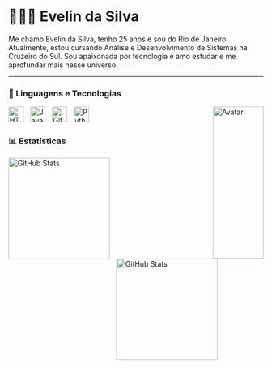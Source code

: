 # 👩🏻‍💻 Evelin da Silva


Me chamo Evelin da Silva, tenho 25 anos e sou do Rio de Janeiro. Atualmente, estou cursando Análise e Desenvolvimento de Sistemas na Cruzeiro do Sul. Sou apaixonada por tecnologia e amo estudar e me aprofundar mais nesse universo.
<p align="left">
  
</p>

---

### 🤖 Linguagens e Tecnologias

<img 
    align="left" 
    alt="HTML"
    title="HTML" 
    width="30px" 
    style="padding-right: 10px;" 
    src="https://cdn.jsdelivr.net/gh/devicons/devicon@latest/icons/html5/html5-original.svg" 
/>
<img 
    align="left" 
    alt="JavaScript" 
    title="JavaScript"
    width="30px" 
    style="padding-right: 10px;" 
    src="https://cdn.jsdelivr.net/gh/devicons/devicon@latest/icons/javascript/javascript-original.svg"               
/>


<img 
    align="left" 
    alt="Git" 
    title="Git"
    width="30px" 
    style="padding-right: 10px;" 
    src="https://cdn.jsdelivr.net/gh/devicons/devicon@latest/icons/git/git-original.svg" 
/>
<img 
    align="left" 
    alt="Python" 
    title="Python"
    width="30px" 
    style="padding-right: 10px;" 
    src="https://cdn.jsdelivr.net/gh/devicons/devicon@latest/icons/python/python-original.svg" 
  />

<img
    align="right"
    alt="Avatar"
    title="Avatar"
    width="100" height="300" alt="ChatGPT Image 5 de set  de 2025, 14_24_28" 
    src="https://github.com/user-attachments/assets/e0a55075-5877-4b2c-bd8a-858faabda707" />
<br/>
<br/>

### 📊 Estatísticas

<p>
  <img 
    align="left" 
    alt="GitHub Stats" 
    height="200" 
    style="padding-right: 10px;" 
    src="https://github-readme-stats.vercel.app/api?username=evelinsilvaads&show_icons=true&theme=tokyonight&include_all_commits=true&locale=pt-br" 
  />

<img 
      align="left" 
      alt="GitHub Stats" 
      height="200" 
      src="https://github-readme-stats.vercel.app/api/top-langs/?username=evelinsilvaads&theme=tokyonight&layout=compact&custom_title=Tecnologias&langs_count=9" 
  />

</p>
